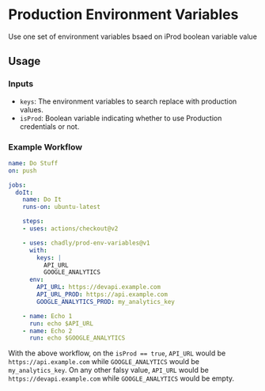 # Production Environment Variables

Use one set of environment variables bsaed on iProd boolean variable value

## Usage

### Inputs

* `keys`: The environment variables to search replace with production values.
* `isProd`: Boolean variable indicating whether to use Production credentials or not.

### Example Workflow

```yaml
name: Do Stuff
on: push

jobs:
  doIt:
    name: Do It
    runs-on: ubuntu-latest

    steps:
    - uses: actions/checkout@v2

    - uses: chadly/prod-env-variables@v1
      with:
        keys: |
          API_URL
          GOOGLE_ANALYTICS
      env:
        API_URL: https://devapi.example.com
        API_URL_PROD: https://api.example.com
        GOOGLE_ANALYTICS_PROD: my_analytics_key

    - name: Echo 1
      run: echo $API_URL
    - name: Echo 2
      run: echo $GOOGLE_ANALYTICS
```

With the above workflow, on the `isProd == true`, `API_URL` would be `https://api.example.com` while `GOOGLE_ANALYTICS` would be `my_analytics_key`. On any other falsy value, `API_URL` would be `https://devapi.example.com` while `GOOGLE_ANALYTICS` would be empty.
